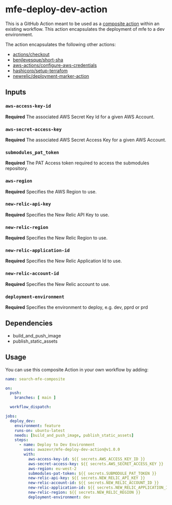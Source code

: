# mfe-deploy-dev-action
This is a GitHub Action meant to be used as a [composite action](https://docs.github.com/en/actions/creating-actions/creating-a-composite-action) within an existing workflow. This action encapsulates the deployment of mfe to a dev environment. 

The action encapsulates the following other actions:

- [actions/checkout](https://github.com/actions/checkout)
- [benjlevesque/short-sha](https://github.com/benjlevesque/short-sha)
- [aws-actions/configure-aws-credentials](https://github.com/aws-actions/configure-aws-credentials)
- [hashicorp/setup-terrafom](https://github.com/hashicorp/setup-terraform)
- [newrelic/deployment-marker-action](https://github.com/newrelic/deployment-marker-action)



## Inputs

### `aws-access-key-id`

**Required** The associated AWS Secret Key Id for a given AWS Account.

### `aws-secret-access-key`

**Required** The associated AWS Secret Access Key for a given AWS Account. 

### `submodules_pat_token`

**Required** The PAT Access token required to access the submodules repository.

### `aws-region`

**Required** Specifies the AWS Region to use.

### `new-relic-api-key`

**Required** Specifies the New Relic API Key to use.

### `new-relic-region`

**Required** Specifies the New Relic Region to use.

### `new-relic-application-id`

**Required** Specifies the New Relic Application Id to use.

### `new-relic-account-id`

**Required** Specifies the New Relic account to use.

### `deployment-environment`

**Required** Specifies the environment to deploy, e.g. dev, pprd or prd

## Dependencies
* build_and_push_image 
* publish_static_assets


## Usage
You can use this composite Action in your own workflow by adding:

```yml
name: search-mfe-composite

on:
  push:
    branches: [ main ]

  workflow_dispatch:

jobs:
  deploy_dev:
    environment: feature
    runs-on: ubuntu-latest
    needs: [build_and_push_image, publish_static_assets]
    steps:
      - name: Deploy to Dev Environment
        uses: awazevr/mfe-deploy-dev-action@v1.0.0
        with:
          aws-access-key-id: ${{ secrets.AWS_ACCESS_KEY_ID }}
          aws-secret-access-key: ${{ secrets.AWS_SECRET_ACCESS_KEY }}
          aws-region: eu-west-2
          submodules-pat-token: ${{ secrets.SUBMODULE_PAT_TOKEN }}
          new-relic-api-key: ${{ secrets.NEW_RELIC_API_KEY }}
          new-relic-account-id: ${{ secrets.NEW_RELIC_ACCOUNT_ID }}
          new-relic-application-id: ${{ secrets.NEW_RELIC_APPLICATION_ID }}
          new-relic-region: ${{ secrets.NEW_RELIC_REGION }}
          deployment-environment: dev




```

